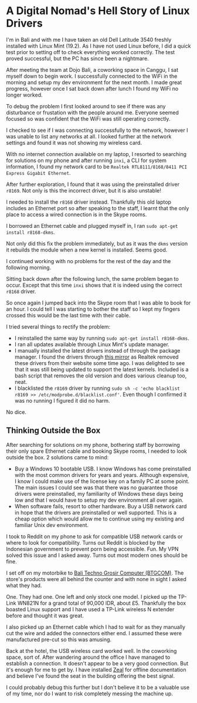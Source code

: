 # A Digital Nomad's Hell Story of Linux Drivers

I'm in Bali and with me I have taken an old Dell Latitude 3540 freshly installed with Linux Mint (19.2). As I have not used Linux before, I did a quick test prior to setting off to check everything worked correctly. The test proved successful, but the PC has since been a nightmare.

After meeting the team at Dojo Bali, a coworking space in Canggu, I sat myself down to begin work. I successfully connected to the WiFi in the morning and setup my dev environment for the next month. I made great progress, however once I sat back down after lunch I found my WiFi no longer worked.

To debug the problem I first looked around to see if there was any disturbance or frustation with the people around me. Everyone seemed focused so was confident that the WiFi was still operating correctly.

I checked to see if I was connecting successfully to the network, however I was unable to list any networks at all. I looked further at the network settings and found it was not showing my wireless card.

With no internet connection available on my laptop, I resorted to searching for solutions on my phone and after running `inxi`, a CLI for system information, I found my network card to be `Realtek RTL8111/8168/8411 PCI Express Gigabit Ethernet`.

After further exploration, I found that it was using the preinstalled driver `r8169`. Not only is this the incorrect driver, but it is also unstable!

I needed to install the `r8168` driver instead. Thankfully this old laptop includes an Ethernet port so after speaking to the staff, I learnt that the only place to access a wired connection is in the Skype rooms.

I borrowed an Ethernet cable and plugged myself in, I ran `sudo apt-get install r8168-dkms`.

Not only did this fix the problem immediately, but as it was the `dkms` version it rebuilds the module when a new kernel is installed. Seems good.

I continued working with no problems for the rest of the day and the following morning.

Sitting back down after the following lunch, the same problem began to occur. Except that this time `inxi` shows that it is indeed using the correct `r8168` driver.

So once again I jumped back into the Skype room that I was able to book for an hour. I could tell I was starting to bother the staff so I kept my fingers crossed this would be the last time with their cable.

I tried several things to rectify the problem:

- I reinstalled the same way by running `sudo apt-get install r8168-dkms`.
- I ran all updates available through Linux Mint's update manager.
- I manually installed the latest drivers instead of through the package manager. I found the drivers through [this mirror](https://github.com/mtorromeo/r8168) as Realtek removed these drivers from their website some time ago. I was delighted to see that it was still being updated to support the latest kernels. Included is a bash script that removes the old version and does various cleanup too, neat.
- I blacklisted the `r8169` driver by running `sudo sh -c 'echo blacklist r8169 >> /etc/modprobe.d/blacklist.conf'`. Even though I confirmed it was no running I figured it did no harm.

No dice.

## Thinking Outside the Box

After searching for solutions on my phone, bothering staff by borrowing their only spare Ethernet cable and booking Skype rooms, I needed to look outside the box. 2 solutions came to mind:

- Buy a Windows 10 bootable USB. I know Windows has come preinstalled with the most common drivers for years and years. Although expensive, I know I could make use of the license key on a family PC at some point. The main issues I could see was that there was no guarantee those drivers were preinstalled, my familiarity of Windows these days being low and that I would have to setup my dev environment all over again.
- When software fails, resort to other hardware. Buy a USB network card in hope that the drivers are preinstalled or well supported. This is a cheap option which would allow me to continue using my existing and familiar Unix dev environment.

I took to Reddit on my phone to ask for compatible USB network cards or where to look for compatibility. Turns out Reddit is blocked by the Indonesian government to prevent porn being accessible. Fun. My VPN solved this issue and I asked away. Turns out most modern ones should be fine.

I set off on my motorbike to [Bali Techno Grosir Computer (BTGCOM)](http://bali-techno.com). The store's products were all behind the counter and with none in sight I asked what they had.

One. They had one. One left and only stock one model. I picked up the TP-Link WN821N for a grand total of 90,000 IDR, about £5. Thankfully the box boasted Linux support and I have used a TP-Link wireless N extender before and thought it was great.

I also picked up an Ethernet cable which I had to wait for as they manually cut the wire and added the connectors either end. I assumed these were manufactured pre-cut so this was amusing.

Back at the hotel, the USB wireless card worked well. In the coworking space,  sort of. After wandering around the office I have managed to establish a connection. It doesn't appear to be a very good connection. But it's enough for me to get by. I have installed [Zeal](https://zealdocs.org) for offline documentation and believe I've found the seat in the building offering the best signal.

I could probably debug this further but I don't believe it to be a valuable use of my time, nor do I want to risk completely messing the machine up.